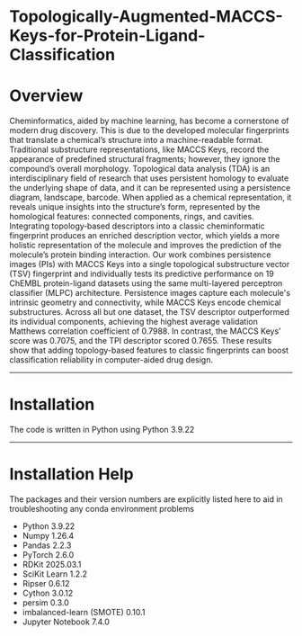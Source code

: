 # **Topologically-Augmented-MACCS-Keys-for-Protein-Ligand-Classification**

# **Overview**

  Cheminformatics, aided by machine learning, has become a cornerstone of modern drug discovery. This is due to the developed molecular fingerprints that translate a chemical’s structure into a machine-readable format. Traditional substructure representations, like MACCS Keys, record the appearance of predefined structural fragments; however, they ignore the compound’s overall morphology. 
  Topological data analysis (TDA) is an interdisciplinary field of research that uses persistent homology to evaluate the underlying shape of data, and it can be represented using a persistence diagram, landscape, barcode. When applied as a chemical representation, it reveals unique insights into the structure’s form, represented by the homological features: connected components, rings, and cavities. 
  Integrating topology‐based descriptors into a classic cheminformatic fingerprint produces an enriched description vector, which yields a more holistic representation of the molecule and improves the prediction of the molecule’s protein binding interaction. Our work combines persistence images (PIs) with MACCS Keys into a single topological substructure vector (TSV) fingerprint and individually tests its predictive performance on 19 ChEMBL protein-ligand datasets using the same multi-layered perceptron classifier (MLPC) architecture. 
  Persistence images capture each molecule's intrinsic geometry and connectivity, while MACCS Keys encode chemical substructures. Across all but one dataset, the TSV descriptor outperformed its individual components, achieving the highest average validation Matthews correlation coefficient of 0.7988. In contrast, the MACCS Keys’ score was 0.7075, and the TPI descriptor scored 0.7655. These results show that adding topology-based features to classic fingerprints can boost classification reliability in computer-aided drug design.

  ---

# **Installation**

The code is written in Python using Python 3.9.22










---

# **Installation Help**

The packages and their version numbers are explicitly listed here to aid in troubleshooting any conda environment problems

- Python 3.9.22
- Numpy 1.26.4
- Pandas 2.2.3
- PyTorch 2.6.0
- RDKit 2025.03.1
- SciKit Learn 1.2.2
- Ripser 0.6.12
- Cython 3.0.12
- persim 0.3.0
- imbalanced-learn (SMOTE) 0.10.1
- Jupyter Notebook 7.4.0
  

